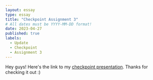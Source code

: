 ```yaml
---
layout: essay
type: essay
title: "Checkpoint Assignment 3"
# All dates must be YYYY-MM-DD format!
date: 2023-04-27
published: true
labels:
  - Update 
  - Checkpoint
  - Assignment 3
---
```

Hey guys! Here's the link to my [checkpoint presentation](https://youtu.be/NVmUXAcoHZY). Thanks for checking it out :)
